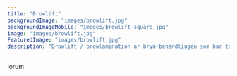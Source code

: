 ```yaml
---
title: "Browlift"
backgroundImage: "images/browlift.jpg"
backgroundImageMobile: "images/browlift-square.jpg"
image: "images/browlift.jpg"
FeaturedImage: "images/browlift.jpg"
description: "Browlift / browlamination är bryn-behandlingen som har tagit skönhetsvärlden med storm. Behandlingen får ut på att skapa om brynens riktning och formar de till en snygg, önskvärd form."
---
```


lorum